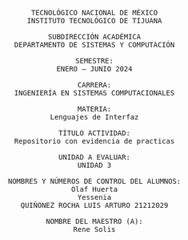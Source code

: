 <pre>
	<p align=center>
TECNOLÓGICO NACIONAL DE MÉXICO
INSTITUTO TECNOLÓGICO DE TIJUANA

SUBDIRECCIÓN ACADÉMICA
DEPARTAMENTO DE SISTEMAS Y COMPUTACIÓN

SEMESTRE:
ENERO – JUNIO 2024

CARRERA:
INGENIERÍA EN SISTEMAS COMPUTACIONALES

MATERIA:
Lenguajes de Interfaz

TÍTULO ACTIVIDAD:
Repositorio con evidencia de practicas

UNIDAD A EVALUAR:
UNIDAD 3

NOMBRES Y NÚMEROS DE CONTROL DEL ALUMNOS:
Olaf Huerta
Yessenia
QUIÑONEZ ROCHA LUIS ARTURO 21212029

NOMBRE DEL MAESTRO (A):
Rene Solis

	</p>

</pre>
